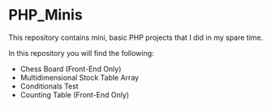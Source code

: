 # PHP_Minis
This repository contains mini, basic PHP projects that I did in my spare time.

In this repository you will find the following:
- Chess Board  (Front-End Only)
- Multidimensional Stock Table Array
- Conditionals Test
- Counting Table (Front-End Only)
